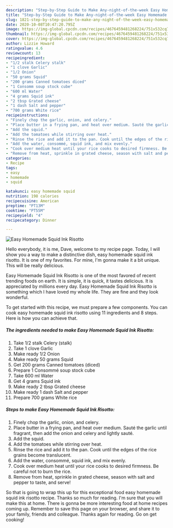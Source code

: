 ```yaml
---
description: "Step-by-Step Guide to Make Any-night-of-the-week Easy Homemade Squid Ink Risotto"
title: "Step-by-Step Guide to Make Any-night-of-the-week Easy Homemade Squid Ink Risotto"
slug: 1821-step-by-step-guide-to-make-any-night-of-the-week-easy-homemade-squid-ink-risotto
date: 2020-10-08T10:47:20.795Z
image: https://img-global.cpcdn.com/recipes/4676459481268224/751x532cq70/easy-homemade-squid-ink-risotto-recipe-main-photo.jpg
thumbnail: https://img-global.cpcdn.com/recipes/4676459481268224/751x532cq70/easy-homemade-squid-ink-risotto-recipe-main-photo.jpg
cover: https://img-global.cpcdn.com/recipes/4676459481268224/751x532cq70/easy-homemade-squid-ink-risotto-recipe-main-photo.jpg
author: Lizzie Howard
ratingvalue: 4.6
reviewcount: 13
recipeingredient:
- "1/2 stalk Celery stalk"
- "1 clove Garlic"
- "1/2 Onion"
- "50 grams Squid"
- "200 grams Canned tomatoes diced"
- "1 Consomm soup stock cube"
- "600 ml Water"
- "4 grams Squid ink"
- "2 tbsp Grated cheese"
- "1 dash Salt and pepper"
- "700 grams White rice"
recipeinstructions:
- "Finely chop the garlic, onion, and celery."
- "Place butter in a frying pan, and heat over medium. Sauté the garlic until fragrant, then add the onion and celery and lightly sauté."
- "Add the squid."
- "Add the tomatoes while stirring over heat."
- "Rinse the rice and add it to the pan. Cook until the edges of the rice grains become translucent."
- "Add the water, consommé, squid ink, and mix evenly."
- "Cook over medium heat until your rice cooks to desired firmness. Be careful not to burn the rice."
- "Remove from heat, sprinkle in grated cheese, season with salt and pepper to taste, and serve!"
categories:
- Recipe
tags:
- easy
- homemade
- squid

katakunci: easy homemade squid 
nutrition: 198 calories
recipecuisine: American
preptime: "PT13M"
cooktime: "PT55M"
recipeyield: "4"
recipecategory: Dinner

---
```



![Easy Homemade Squid Ink Risotto](https://img-global.cpcdn.com/recipes/4676459481268224/751x532cq70/easy-homemade-squid-ink-risotto-recipe-main-photo.jpg)

Hello everybody, it is me, Dave, welcome to my recipe page. Today, I will show you a way to make a distinctive dish, easy homemade squid ink risotto. It is one of my favorites. For mine, I'm gonna make it a bit unique. This will be really delicious.



Easy Homemade Squid Ink Risotto is one of the most favored of recent trending foods on earth. It is simple, it is quick, it tastes delicious. It is appreciated by millions every day. Easy Homemade Squid Ink Risotto is something which I have loved my whole life. They are fine and they look wonderful.


To get started with this recipe, we must prepare a few components. You can cook easy homemade squid ink risotto using 11 ingredients and 8 steps. Here is how you can achieve that.

<!--inarticleads1-->

##### The ingredients needed to make Easy Homemade Squid Ink Risotto:

1. Take 1/2 stalk Celery (stalk)
1. Take 1 clove Garlic
1. Make ready 1/2 Onion
1. Make ready 50 grams Squid
1. Get 200 grams Canned tomatoes (diced)
1. Prepare 1 Consommé soup stock cube
1. Take 600 ml Water
1. Get 4 grams Squid ink
1. Make ready 2 tbsp Grated cheese
1. Make ready 1 dash Salt and pepper
1. Prepare 700 grams White rice




<!--inarticleads2-->

##### Steps to make Easy Homemade Squid Ink Risotto:

1. Finely chop the garlic, onion, and celery.
1. Place butter in a frying pan, and heat over medium. Sauté the garlic until fragrant, then add the onion and celery and lightly sauté.
1. Add the squid.
1. Add the tomatoes while stirring over heat.
1. Rinse the rice and add it to the pan. Cook until the edges of the rice grains become translucent.
1. Add the water, consommé, squid ink, and mix evenly.
1. Cook over medium heat until your rice cooks to desired firmness. Be careful not to burn the rice.
1. Remove from heat, sprinkle in grated cheese, season with salt and pepper to taste, and serve!




So that is going to wrap this up for this exceptional food easy homemade squid ink risotto recipe. Thanks so much for reading. I'm sure that you will make this at home. There is gonna be more interesting food at home recipes coming up. Remember to save this page on your browser, and share it to your family, friends and colleague. Thanks again for reading. Go on get cooking!
